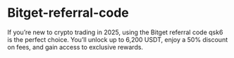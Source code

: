 # Bitget-referral-code
If you’re new to crypto trading in 2025, using the Bitget referral code qsk6 is the perfect choice. You’ll unlock up to 6,200 USDT, enjoy a 50% discount on fees, and gain access to exclusive rewards.
